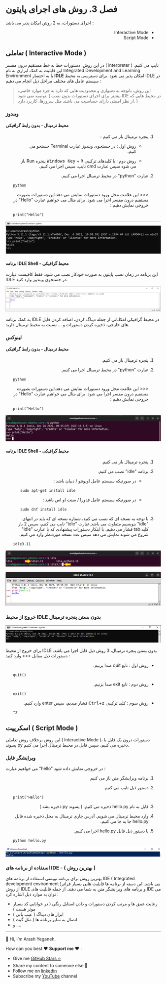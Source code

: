 # فصل 3. روش های اجرای پایتون

اجرای دستورات، به 2 روش امکان پذیر می باشد :

<ul dir="rtl">
	<li>
	Interactive Mode
	</li>
	<li>
	Script Mode
	</li>
</ul>

## تعاملی ( Interactive Mode )

در این روش، دستورات خط به خط مستقیم درون مفسر ( interpreter ) تایپ می کنیم. این قابلیت به کمک ابزاری به نام Integrated Development and  Learning Environment یا به اختصار **IDLE** امکان پذیر می شود. برای دسترسی به محیط IDLE در سیستم عامل های مختلف مراحل ذیل انجام می دهیم :

> این روش، باتوجه به دشواری و محدودیت هایی که دارد به جزء موارد خاصی، توصیه نمی شود. ( بیشتر برای اجرای دستورات بدون نصب IDE در محیط هایی که از نظر امنیتی دارای حساسیت می باشند مثل سرورها، کاربرد دارد. )

### ویندوز

#### محیط ترمینال - بدون رابط گرافیکی

<ol dir="rtl">
<li>
	<p>
	پنجره ترمینال باز می کنیم :
	</p>
	<ul dir="rtl">
		<li>
			<p>
				روش اول : در جستجوی ویندوز عبارت Terminal جستجو می کنیم.
			</p>
		</li>
		<li>
			<p>
				روش دوم : با کلیدهای ترکیبی <kbd>Windows Key</kbd> + <kbd>R</kbd> پنجره Run باز می شود سپس عبارت cmd تایپ، سپس اجرا می کنیم.
			</p>
		</li>
	</ul>
</li>
<li>
	<p>
		عبارت "python" در محیط ترمینال اجرا می کنیم.
	</p>
	<div dir="ltr" align="left">
		<pre><code>python</code></pre>
	</div>
	<p>
		<<< این علامت محل ورود دستورات نمایش می دهد.این دستورات بصورت مستقیم درون مفسر اجرا می شود. برای مثال می خواهیم عبارت "Hello" در خروجی نمایش دهیم :
	</p>
	<div dir="ltr" align="left">
		<pre><code>print("Hello")</code></pre>
	</div>
</li>
</ol> 

![win_terminal_hello](img/win_terminal_hello.PNG)

#### برنامه IDLE Shell - محیط گرافیکی

این برنامه در زمان نصب پایتون به صورت خودکار نصب می شود. فقط کافیست عبارت IDLE در جستجوی ویندوز وارد کنید.

![windows-idle-gui](img/win_idle_gui.PNG)

به کمک برنامه IDLE در محیط گرافیکی امکاناتی از جمله دیباگ کردن، اضافه کردن فایل های خارجی، ذخیره کردن دستورات و ... نسبت به محیط ترمینال دارید.

### لینوکس

#### محیط ترمینال - بدون رابط گرافیکی

<ol dir="rtl">
<li>
	<p>
	پنجره ترمینال باز می کنیم.
	</p>
</li>
<li>
	<p>
	عبارت "python" در محیط ترمینال اجرا می کنیم.
	</p>
	<div dir="ltr" align="left">
		<pre><code>python</code></pre>
	</div>
	<p>
	<<< این علامت محل ورود دستورات نمایش می دهد.این دستورات بصورت مستقیم درون مفسر اجرا می شود. برای مثال می خواهیم عبارت "Hello" در خروجی نمایش دهیم :
	</p>
	<div dir="ltr" align="left">
		<pre><code>print("Hello")</code></pre>
	</div>
</li>
</ol>


![ubuntu_python_hello](img/ubuntu_python_hello.PNG)

#### برنامه IDLE Shell - محیط گرافیکی

<ol dir="rtl">
	<li>
		<p>
		پنجره ترمینال باز می کنیم.
		</p>
	</li>
	<li>
		<p>
		برنامه "idle" نصب می کنیم.
		</p>
		<ul dir="rtl">
			<li>
				<p>
					در صورتیکه سیستم عامل اوبونتو / دبیان باشد :
				</p>
				<div dir="ltr" align="left">
					<pre><code>sudo apt-get install idle</code></pre>
				</div>
			</li>
			<li>
				<p>
					در صورتیکه سیستم عامل فدورا / سنت او اس باشد :
				</p>
				<div dir="ltr" align="left">
					<pre><code>sudo dnf install idle</code></pre>
				</div>
			</li>
		</ul>
	</li>
	<li>
		<p>
            با توجه به نسخه ای که نصب می کنید، شماره نسخه ای که باید در انتهای "idle" بنویسیم متفاوت می باشد.عبارت "idle" تایپ می کنیم، سپس 2 بار کلید tab فشار می دهیم. با اینکار دستورات پیشنهادی که با عبارت "idle" شروع می شوند نمایش می دهد سپس عدد نسخه موردنظر وارد می کنیم.
        </p>
		<div dir="ltr" align="left">
			<pre><code>idle3.11</code></pre>
		</div>
	</li>
</ol>


![ubuntu_idle_terminal](img/ubuntu_idle_terminal.PNG)

![ubuntu_idle_window](img/ubuntu_idle_window.PNG)

### خروج از محیط IDLE بدون بستن پنجره ترمینال

![windows-idle-terminal](img/win_idle_terminal.PNG)

برای خروج از محیط IDLE بدون بستن پنجره ترمینال، 3 روش ذیل قابل اجرا می باشد. دستورات ذیل مقابل <<< وارد کنید : 

<ul dir="rtl">
	<li>
		<p>
		روش اول : تابع quit صدا بزنیم.
		</p>
		<div dir="ltr" align="left">
			<pre><code>quit()</code></pre>
		</div>
	</li>
	<li>
		<p>
		روش دوم : تابع exit صدا بزنیم.
		</p>
		<div dir="ltr" align="left">
			<pre><code>exit()</code></pre>
		</div>
	</li>
	<li>
		<p>
		روش سوم : کلید ترکیبی <kbd>Ctrl</kbd>+<kbd>z</kbd> فشار میدیم، سپس enter وارد کنیم.
		</p>
		<div dir="ltr" align="left">
			<pre><code>^Z</code></pre>
		</div>
	</li>
</ul>


## اسکریپت ( Script Mode )

این روش برخلاف روش تعاملی ( Interactive Mode )، دستورات درون یک فایل با پسوند py ذخیره می کنیم، سپس فایل در محیط ترمینال اجرا می کنیم.

### ویرایشگر فایل

می خواهیم عبارت "hello" در خروجی نمایش داده شود :

<ol dir="rtl">
	<li>
		<p>
		برنامه ویرایشگر متن باز می کنیم
		</p>
	</li>
	<li>
		<p>
		دستور ذیل تایپ می کنیم.
		</p>
		<div dir="ltr" align="left">
			<pre><code>print("Hello")</code></pre>
		</div>
	</li>
	<li>
		<p>
		فایل به نام hello.py ذخیره می کنیم. ( پسوند py ذخیره بشه )
		</p>
	</li>
	<li>
		<p>
		وارد محیط ترمینال می شویم. آدرس جاری ترمینال به محل ذخیره شده فایل hello.py جا به جا می کنیم.
		</p>
	</li>
	<li>
		<p>
		با دستور ذیل فایل hello.py اجرا می کنیم.
		</p>
		<div dir="ltr" align="left">
			<pre><code>python hello.py</code></pre>
		</div>
	</li>
</ol>

![windows-hello.py](img/win_python_hello.PNG)

### استفاده از برنامه های IDE - ( بهترین روش )

بهترین روش برای برنامه نویسی استفاده از برنامه های  IDE ( Integrated development environment )می باشد. این دسته از برنامه ها قابلیت هایی بسیار فراتر از روش IDLE و برنامه های ویرایشگر متن به شما می دهند. از جمله قابلیت های IDE می توان به موارد ذیل اشاره کرد : 

* رعایت عمق ها و مرتب کردن دستورات و دادن استایل رنگی ( در خوانایی کد بسیار موثر هست )
* ابزار های دیباگ ( عیب یابی )
* اتصال به سایر برنامه ها ( مثل گیت )
* و ....



------

👋 Hi, I’m Arash Yeganeh.

How can you best ❤️ **Support me** ❤️  :

- Give me  [GitHub Stars ⭐](https://github.com/arashyeganeh) 
- Share my content to someone else 👀
- Follow me on [linkedin](https://www.linkedin.com/in/arash-yeganeh)
- Subscribe my [YouTube](https://www.youtube.com/channel/UCUuojnAmPiklBpAeBmHE4Aw) channel
